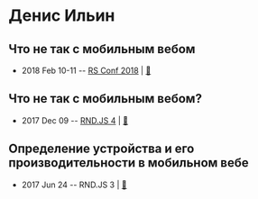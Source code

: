 # Денис Ильин

## Что не так с мобильным вебом
- 2018 Feb 10-11 -- [RS Conf 2018](https://youtu.be/5aNhBdyv9-4)  | [:notebook:](https://www.dropbox.com/s/ea1d464ozfwazik/%D0%94%D0%B5%D0%BD%D0%B8%D1%81%20%D0%98%D0%BB%D1%8C%D0%B8%D0%BD%20-%20%D0%A7%D1%82%D0%BE%20%D0%BD%D0%B5%20%D1%82%D0%B0%D0%BA%20%D1%81%20%D0%BC%D0%BE%D0%B1%D0%B8%D0%BB%D1%8C%D0%BD%D1%8B%D0%BC%20%D0%B2%D0%B5%D0%B1%D0%BE%D0%BC%20RSConf.pdf?dl=0)  
## Что не так с мобильным вебом?
- 2017 Dec 09 -- [RND.JS 4](https://www.youtube.com/watch?v=bO3gwHyMHgY)  | [:notebook:](https://www.dropbox.com/s/mc7brast2glstc7)  
## Определение устройства и его производительности в мобильном вебе
- 2017 Jun 24 -- RND.JS 3  | [:notebook:](https://vk.com/doc5938234_447529846?hash=5dd823286936cb4ac9&dl=86d4ff4ce07df699e3)  

